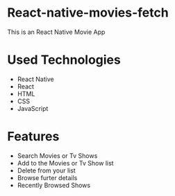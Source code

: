 # React-native-movies-fetch
This is an React Native Movie App

# Used Technologies
* React Native
* React
* HTML
* CSS
* JavaScript


# Features
* Search Movies or Tv Shows
* Add to the Movies or Tv Show list
* Delete from your list
* Browse furter details
* Recently Browsed Shows
